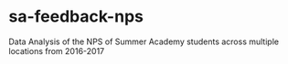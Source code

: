 # sa-feedback-nps
Data Analysis of the NPS of Summer Academy students across multiple locations from 2016-2017
